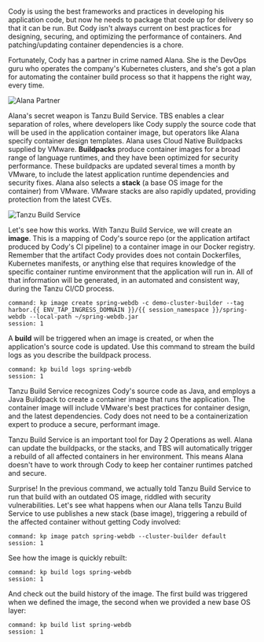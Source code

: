 Cody is using the best frameworks and practices in developing his application code, but now he needs to package that code up for delivery so that it can be run. But Cody isn't always current on best practices for designing, securing, and optimizing the performance of containers. And patching/updating container dependencies is a chore.

Fortunately, Cody has a partner in crime named Alana. She is the DevOps guru who operates the company's Kubernetes clusters, and she's got a plan for automating the container build process so that it happens the right way, every time.

![Alana Partner](images/alana-partner.png)

Alana's secret weapon is Tanzu Build Service. TBS enables a clear separation of roles, where developers like Cody supply the source code that will be used in the application container image, but operators like Alana specify container design templates. Alana uses Cloud Native Buildpacks supplied by VMware. **Buildpacks** produce container images for a broad range of language runtimes, and they have been optimized for security performance. These buildpacks are updated several times a month by VMware, to include the latest application runtime dependencies and security fixes. Alana also selects a **stack** (a base OS image for the container) from VMware. VMware stacks are also rapidly updated, providing protection from the latest CVEs.

![Tanzu Build Service](images/tanzu-build-service.png)

Let's see how this works. With Tanzu Build Service, we will create an **image**. This is a mapping of Cody's source repo (or the application artifact produced by Cody's CI pipeline) to a container image in our Docker registry. Remember that the artifact Cody provides does not contain Dockerfiles, Kubernetes manifests, or anything else that requires knowledge of the specific container runtime environment that the application will run in. All of that information will be generated, in an automated and consistent way, during the Tanzu CI/CD process.

```terminal:execute
command: kp image create spring-webdb -c demo-cluster-builder --tag harbor.{{ ENV_TAP_INGRESS_DOMNAIN }}/{{ session_namespace }}/spring-webdb --local-path ~/spring-webdb.jar
session: 1
```

A **build** will be triggered when an image is created, or when the application's source code is updated. Use this command to stream the build logs as you describe the buildpack process.

```terminal:execute
command: kp build logs spring-webdb
session: 1
```

Tanzu Build Service recognizes Cody's source code as Java, and employs a Java Buildpack to create a container image that runs the application. The container image will include VMware's best practices for container design, and the latest dependencies. Cody does not need to be a containerization expert to produce a secure, performant image.

Tanzu Build Service is an important tool for Day 2 Operations as well. Alana can update the buildpacks, or the stacks, and TBS will automatically trigger a rebuild of all affected containers in her environment. This means Alana doesn't have to work through Cody to keep her container runtimes patched and secure.

Surprise! In the previous command, we actually told Tanzu Build Service to run that build with an outdated OS image, riddled with security vulnerabilities. Let's see what happens when our Alana tells Tanzu Build Service to use publishes a new stack (base image), triggering a rebuild of the affected container without getting Cody involved:

```terminal:execute
command: kp image patch spring-webdb --cluster-builder default
session: 1
```

See how the image is quickly rebuilt:

```terminal:execute
command: kp build logs spring-webdb
session: 1
```

And check out the build history of the image. The first build was triggered when we defined the image, the second when we provided a new base OS layer:

```terminal:execute
command: kp build list spring-webdb
session: 1
```
